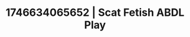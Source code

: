 ---
categories:
- Fantasy lover
- Erotic focus
- AI-generated
- Softcore surrealism
- Mindful kink
- Erotic silhouette
- ASMR
- Cosplay
image: /assets/images/1746634065652.jpg
layout: post
seo:
  description: Featured content with sensual ABDL Play, Scat Fetish. HD images available.
  keywords: ABDL Play, Scat Fetish
  og_image: /assets/images/1746634065652.jpg
  schema_type: VisualArtwork
tags:
- '#1746634065652'
- ABDL Play
- Scat Fetish
title: 1746634065652 | Scat Fetish ABDL Play
---
